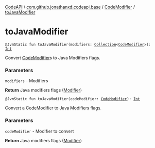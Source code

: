 [CodeAPI](../../index.md) / [com.github.jonathanxd.codeapi.base](../index.md) / [CodeModifier](index.md) / [toJavaModifier](.)

# toJavaModifier

`@JvmStatic fun toJavaModifier(modifiers: `[`Collection`](https://kotlinlang.org/api/latest/jvm/stdlib/kotlin.collections/-collection/index.html)`<`[`CodeModifier`](index.md)`>): `[`Int`](https://kotlinlang.org/api/latest/jvm/stdlib/kotlin/-int/index.html)

Convert [CodeModifier](index.md)s to Java Modifiers flags.

### Parameters

`modifiers` - Modifiers

**Return**
Java modifiers flags ([Modifier](#))

`@JvmStatic fun toJavaModifier(codeModifier: `[`CodeModifier`](index.md)`): `[`Int`](https://kotlinlang.org/api/latest/jvm/stdlib/kotlin/-int/index.html)

Convert a [CodeModifier](index.md) to Java Modifiers flags.

### Parameters

`codeModifier` - Modifier to convert

**Return**
Java modifiers flags ([Modifier](#))

